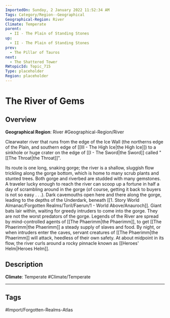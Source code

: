 ```yaml
---
ImportedOn: Sunday, 2 January 2022 11:52:34 AM
Tags: Category/Region--Geographical
Geographical-Region: River
Climate: Temperate
parent:
  - II - The Plain of Standing Stones
up:
  - II - The Plain of Standing Stones
prev:
  - The Pillar of Tauros
next:
  - The Shattered Tower
RWtopicId: Topic_715
Type: placeholder
Region: placeholder
---
```

# The River of Gems
## Overview
**Geographical Region**: River
#Geographical-Region/River

Clearwater river that runs from the edge of the Ice Wall (the northerns edge of the Plain, and southern edge of [[III - The High Ice|the High Ice]]) to a sinkhole or huge crater on the edge of [[I - The Sword|the Sword]] called "[[The Throat|the Throat]]".

Its route is one long, snaking gorge; the river is a shallow, sluggish flow trickling along the gorge bottom, which is home to many scrub plants and stunted trees. Both gorge and riverbed are studded with many gemstones. A traveler lucky enough to reach the river can scoop up a fortune in half a day of scrambling around in the gorge (of course, getting it back to buyers is not so easy . . .). Dark cavemouths open here and there along the gorge, leading to the depths of the Underdark, beneath [[1. Story World Almanac/Forgotten Realms/Toril/Faerun/1 - World Above/Anauroch]]. Giant bats lair within, waiting for greedy intruders to come into the gorge. They are not the worst predators of the gorge. Legends of the River are spread by mind-controlled agents of [[The Phaerimm|the Phaerimm]], to get [[The Phaerimm|the Phaerimm]] a steady supply of slaves and food. By night, or when intruders enter the caves, servant creatures of [[The Phaerimm|the Phaerimm]] will attack, heedless of their own safety. At about midpoint in its flow, the river curls around a rocky pinnacle known as [[Heroes' Helm|Heroes Helm]].

## Description
**Climate**: Temperate
#Climate/Temperate


---
## Tags
#Import/Forgotten-Realms-Atlas

